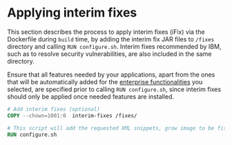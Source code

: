 # Applying interim fixes

This section describes the process to apply interim fixes (iFix) via the Dockerfile during `build` time, by adding the interim fix JAR files to `/fixes` directory and calling `RUN configure.sh`. Interim fixes recommended by IBM, such as to resolve security vulnerabilities, are also included in the same directory. 

Ensure that all features needed by your applications, apart from the ones that will be automatically added for the [enterprise functionalities](https://github.com/WASdev/ci.docker#enterprise-functionality) you selected, are specified prior to calling `RUN configure.sh`, since interim fixes should only be applied once needed features are installed.

```dockerfile
# Add interim fixes (optional)
COPY --chown=1001:0  interim-fixes /fixes/

# This script will add the requested XML snippets, grow image to be fit-for-purpose and apply interim fixes
RUN configure.sh
```
